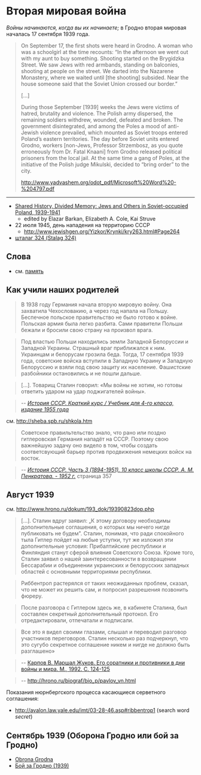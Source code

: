 # Вторая мировая война 

_Войны начинаются, когда вы их начинаете;_ в Гродно вторая мировая началась 17 сентября 1939 года.

> On September 17, the first shots were heard in Grodno. A woman who was a schoolgirl at the time recounts: “In the afternoon we went out with my aunt to buy something. Shooting started on the Brygidzka Street. We saw Jews with red armbands, standing on balconies, shooting at people on the street. We darted into the Nazarene Monastery, where we waited until [the shooting] subsided. Near the house someone said that the Soviet Union crossed our border.”
>
> [...]
>
> During those September [1939] weeks the Jews were victims of hatred, brutality and violence. The Polish army dispersed, the remaining soldiers withdrew, wounded, defeated and broken. The government disintegrated, and among the Poles a mood of anti-Jewish violence prevailed, which mounted as Soviet troops entered Poland’s eastern territories. The day before Soviet units entered Grodno, workers [non-Jews, Professor Strzembosz, as you quote erroneously from Dr. Fatal Knaani] from Grodno released political prisoners from the local jail. At the same time a gang of Poles, at the initiative of the Polish judge Mikulski, decided to “bring order” to the city.
>
> http://www.yadvashem.org/odot_pdf/Microsoft%20Word%20-%204797.pdf

---

* [Shared History, Divided Memory: Jews and Others in Soviet-occupied Poland, 1939-1941](https://books.google.by/books?id=_BbvQbiaqAEC&lpg=PA338&ots=tJrpU6qGji&dq=Lola%20Wolf-Resnik&pg=PP1#v=onepage&q&f=false)
  * edited by Elazar Barkan, Elizabeth A. Cole, Kai Struve
* 22 июля 1945, день нападения на территорию СССР
  * http://www.jewishgen.org/Yizkor/Krynki/kry263.html#Page264
* [шталаг 324 (Stalag 324)](https://github.com/irnc/stalag-324)

## Слова

* см. [память](https://github.com/irnc/dictionary/blob/master/п/память.md)

## Как учили наших родителей

> В 1938 году Германия начала вторую мировую войну. Она захватила Чехословакию, а через год напала на Польшу. Беспечное польское правительство не было готово к войне. Польская армия была легко разбита. Сами правители Польши бежали и бросили свою страну на произвол врага.

> Под властью Польши находились земли Западной Белоруссии и Западной Украины. Страшный враг приближался к ним. Украинцам и белорусам грозила беда. Тогда, 17 сентября 1939 года, советские войска вступили в Западную Украину и Западную Белоруссию и взяли под свою защиту их население. Фашистские разбойники остановились и не пошли дальше.

> [...]. Товарищ Сталин говорил: «Мы войны не хотим, но готовы ответить ударом на удар поджигателей войны».

> -- [_История СССР. Краткий курс / Учебник для 4-го класса, издание 1955 года_](http://www.e-reading.club/chapter.php/1001394/81/Shestakov_L_-_Istoriya_SSSR._Kratkiy_kurc.html)

см. http://sheba.spb.ru/shkola.htm

> Советское правильтельство знало, что рано или поздно гитлеровская Германия нападёт на СССР. Поэтому свою важнейшую задачу оно видело в том, чтобы создать соответсвующий барьер против продвижения немецких войск на восток.

> -- [_История СССР. Часть 3 (1894-1951). 10 класс школы СССР. А. М. Пенкратова. - 1952 г._](http://sheba.spb.ru/shkola/istoria-10-1952.htm) страница 357

## Август 1939

см. http://www.hrono.ru/dokum/193_dok/19390823dop.php

> [...]. Сталин вдруг заявил: „К этому договору необходимы дополнительные соглашения, о которых мы ничего нигде публиковать не будем". Сталин, понимая, что ради спокойного тыла Гитлер пойдет на любые уступки, тут же изложил эти дополнительные условия: Прибалтийские республики и Финляндия станут сферой влияния Советского Союза. Кроме того, Сталин заявил о нашей заинтересованности в возвращении Бессарабии и объединении украинских и белорусских западных областей с основными территориями республики.

> Риббентроп растерялся от таких неожиданных проблем, сказал, что не может их решить сам, и попросил разрешения позвонить фюреру.

> После разговора с Гитлером здесь же, в кабинете Сталина, был составлен секретный дополнительный протокол. Его отредактировали, отпечатали и подписали.

> Все это я видел своими глазами, слышал и переводил разговор участников переговоров. Сталин несколько раз подчеркнул, что это сугубо секретное соглашение никем и нигде не должно быть разглашено»

> -- [Карпов В. Маршал Жуков. Его соратники и противники в дни войны и мира. М., 1992. С. 124-125](http://militera.lib.ru/bio/karpov/10.html)

> -- http://hrono.ru/biograf/bio_p/pavlov_vn.html

Показания нюрнбергского процесса касающиеся серветного соглашения:

* http://avalon.law.yale.edu/imt/03-28-46.asp#ribbentrop1 (search word _secret_)

## Сентябрь 1939 (Оборона Гродно или бой за Гродно)

* [Obrona Grodna](https://pl.wikipedia.org/wiki/Obrona_Grodna)
* [Бой за Гродно (1939)](https://ru.wikipedia.org/wiki/%D0%91%D0%BE%D0%B9_%D0%B7%D0%B0_%D0%93%D1%80%D0%BE%D0%B4%D0%BD%D0%BE_(1939))

